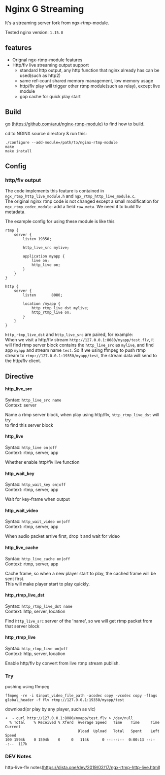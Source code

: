 # Nginx G Streaming

It's a streaming server fork from ngx-rtmp-module.

Tested nginx version: `1.15.8`   

## features
* Orignal ngx-rtmp-module features
* Http/flv live streaming output support
  * standard http output, any http function that nginx already has can be used(such as http2)
  * same ref-count shared memory management, low memory usage
  * http/flv play will trigger other rtmp module(such as relay), except live module
  * gop cache for quick play start

## Build

go (https://github.com/arut/nginx-rtmp-module) to find how to build.    
    
cd to NGINX source directory & run this:    
```
./configure --add-module=/path/to/nginx-rtmp-module
make
make install
```

## Config

### http/flv output

The code implements this feature is contained in `ngx_rtmp_http_live_module.h` and
`ngx_rtmp_http_live_module.c`.     
The original nginx rtmp code is not changed except a small modification for `ngx_rtmp_codec_module`: add a field `raw_meta`. We need it to build flv metadata.

The example config for using these module is like this
```
rtmp {
    server {
        listen 19350;

        http_live_src mylive;

        application myapp {
            live on; 
            http_live on; 
        }   
    }   
}

http {
    server {
        listen       8080;

        location /myapp {
            http_rtmp_live_dst mylive;
            http_rtmp_live on;
        }
    }
}
```

`http_rtmp_live_dst` and `http_live_src` are paired, for example:    
When we visit a http/flv stream `http://127.0.0.1:8080/myapp/test.flv`, it will find rtmp server block contains the `http_live_src` as `mylive`, and find app `myapp` and stream name `test`.
So if we using ffmpeg to push rtmp stream to `rtmp://127.0.0.1:19350/myapp/test`,  the stream data will send to the http/flv client.

## Directive

#### http_live_src
Syntax: `http_live_src name`    
Context: server    
    
Name a rtmp server block, when play using http/flv, `http_rtmp_live_dst` will try    
to find this server block

#### http_live
Syntax: `http_live on|off`    
Context: rtmp, server, app    
    
Whether enable http/flv live function

#### http_wait_key
Syntax: `http_wait_key on|off`    
Context: rtmp, server, app    
    
Wait for key-frame when output    

#### http_wait_video
Syntax: `http_wait_video on|off`    
Context: rtmp, server, app    
    
When audio packet arrive first, drop it and wait for video    

#### http_live_cache
Syntax: `http_live_cache on|off`    
Context: rtmp, server, app    
    
Cache frame, so when a new player start to play, the cached frame will be sent first.    
This will make player start to play quickly.    

#### http_rtmp_live_dst
Syntax: `http_rtmp_live_dst name`    
Context: http, server, location    
        
Find `http_live_src` server of the 'name', so we will get rtmp packet from that server block

#### http_rtmp_live
Syntax: `http_rtmp_live on|off`    
Context: http, server, location    
    
Enable http/flv by convert from live rtmp stream publish.    

### Try

pushing using ffmpeg

```
ffmpeg -re -i $input_video_file_path -acodec copy -vcodec copy -flags global_header -f flv rtmp://127.0.0.1:19350/myapp/test
```

download(or play by any player, such as vlc)

```
➜  ~ curl http://127.0.0.1:8080/myapp/test.flv > /dev/null
  % Total    % Received % Xferd  Average Speed   Time    Time     Time  Current
                                 Dload  Upload   Total   Spent    Left  Speed
100 1594k    0 1594k    0     0   114k      0 --:--:--  0:00:13 --:--:--  117k
```

### DEV Notes

http-live-flv notes(https://dista.one/dev/2019/02/17/ngx-rtmp-http-live.html)

